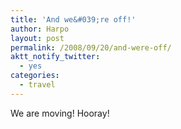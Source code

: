 ```yaml
---
title: 'And we&#039;re off!'
author: Harpo
layout: post
permalink: /2008/09/20/and-were-off/
aktt_notify_twitter:
  - yes
categories:
  - travel
---
```

We are moving! Hooray!